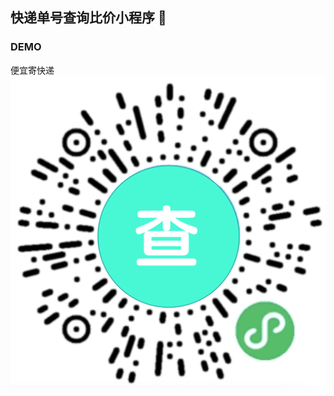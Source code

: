 ## 快递单号查询比价小程序 👋

<!--
**kuaidisdk/kuaidisdk** is a ✨ _special_ ✨ repository because its `README.md` (this file) appears on your GitHub profile.

Here are some ideas to get you started:

- 🔭 I’m currently working on ...
- 🌱 I’m currently learning ...
- 👯 I’m looking to collaborate on ...
- 🤔 I’m looking for help with ...
- 💬 Ask me about ...
- 📫 How to reach me: ...
- 😄 Pronouns: ...
- ⚡ Fun fact: ...
-->
### DEMO
便宜寄快递
![image text](https://github.com/kuaidisdk/kuaidisdk/blob/main/Snipaste.png)

